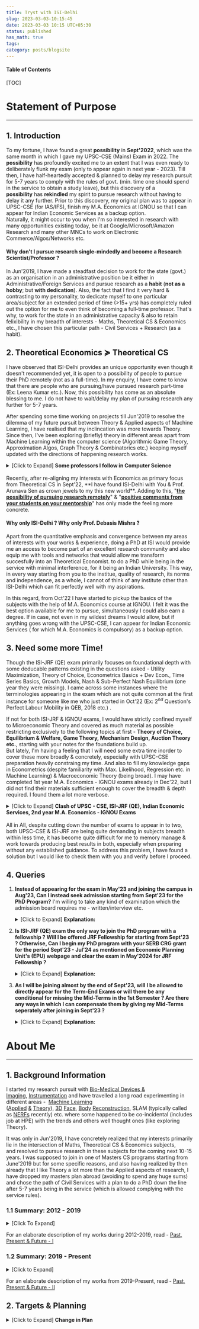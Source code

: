 ```yaml
---
title: Tryst with ISI-Delhi
slug: 2023-03-03-10:15:45
date: 2023-03-03 10:15 UTC+05:30
status: published
has_math: true
tags:
category: posts/blogsite
---
```


<h4>Table of Contents</h4>
[TOC]

# Statement of Purpose
---

## 1. Introduction 

To my fortune, I have found a great **possibility** in **Sept'2022**, which was the same month in which I gave my UPSC-CSE (Mains) Exam in 2022. The **possibility** has profoundly excited me to an extent that I was even ready to deliberately flunk my exam (only to appear again in next year - 2023). Till then, I have half-heartedly accepted & planned to delay my research pursuit for 5-7 years to comply with the rules of govt. (min. time one should spend in the service to obtain a study leave), but this discovery of a **possibility** has **rekindled** my spirit to pursue research without having to delay it any further. Prior to this discovery, my original plan was to appear in UPSC-CSE (for IAS/IFS), finish my M.A. Economics at IGNOU so that I can appear for Indian Economic Services as a backup option.  
Naturally, it might occur to you when I'm so interested in research with many opportunities existing today, be it at Google/Microsoft/Amazon Research and many other MNCs to work on Electronic Commerce/Algos/Networks etc. 

#### Why don't I pursue research single-mindedly and become a Research Scientist/Professor ?

In Jun'2019, I have made a steadfast decision to work for the state (govt.) as an organisation in an administrative position be it either in Administrative/Foreign Services and pursue research as a **habit** (**not as a hobby**; but **with dedication**). Also, the fact that I find it very hard & contrasting to my personality, to dedicate myself to one particular area/subject for an extended period of time (>15+ yrs) has completely ruled out the option for me to even think of becoming a full-time professor. That's why, to work for the state in an administrative capacity & also to retain felixibility in my breadth of interests - Maths, Theoretical CS & Economics etc., I have chosen this particular path - Civil Services + Research (as a habit).
  
## 2. Theoretical Economics $\succcurlyeq$ Theoretical CS

I have observed that ISI-Delhi provides an unique opportunity even though it doesn't recommended yet, it is open to a possibility of people to pursue their PhD remotely (not as a full-time). In my enquiry, I have come to know that there are people who are pursuing/have pursued research part-time (Ex: Leena Kumar etc.). Now, this possibility has come as an absolute blessing to me. I do not have to wait/delay my plan of pursuing research any further for 5-7 years.   

After spending some time working on projects till Jun'2019 to resolve the dilemma of my future pursuit between Theory & Applied aspects of Machine Learning, I have realised that my inclincation was more towards Theory. Since then, I've been exploring (briefly) theory in different areas apart from Machine Learning within the computer science (Algorithmic Game Theory, Approximation Algos, Graph Theory & Combinatorics etc.) keeping myself updated with the directions of happening research works. 
<br>
<details>
<summary> [Click to Expand] <strong>Some professors I follow in Computer Science</strong></summary>
<br>
Prahlad Harsha & Othrs. at TIFR, Siddharth Barman (Fair Division) at IISC & groups working at Google & Microsoft Research in India, U.Penn (Sampath Kannan), UW (Anna Karlin, Sebastian Beubeck, Yin-tat-Lee etc.), UCSD (UIUC (Jugal Garg, Ruta Mehta etc.), Princeton (Matt Weinberg etc.), Harvard (Madhusudhan etc.), CMU (Pradeep Ravikumar, Venkatesh Guruswami etc.) and many other groups at MIT (Constantis Daskalias etc.), Columbia (Tim Roughgarden etc.), UW-Madison (Nowak, Suchi Chawla moved to UT-Austin etc.), Stanford (Andrea Montanari, etc.) & people at many others places - UWaterloo, Toronto, Oxford, ETHZ, EPFL etc.
<br>
</details>
<br>
Recently, after re-aligning my interests with Economics as primary focus from Theoretical CS in Sept'22,  **I have found ISI-Delhi with You & Prof. Arunava Sen as crown jewels to my this new world**. Adding to this, "<ins><strong>the possibility of pursuing research remotely</strong></ins>" & "<ins><strong>positive comments from your students on your mentorship</strong></ins>" has only made the feeling more concrete. 

#### Why only ISI-Delhi ? Why only Prof. Debasis Mishra ? 

Apart from the quantitative emphasis and convergence between my areas of interests with your works & experience, doing a PhD at ISI would provide me an access to become part of an excellent research community and also equip me with tools and networks that would allow me transform succesfully into an Theoretical Economist. to do a PhD while being in the service with minimal interference, for it being an Indian University. This way, in every way starting from you to the institue, quality of research, its norms and independence, as a whole, I cannot of think of any institute other than ISI-Delhi which can fit perfectly well with my aspirations.

In this regard, from Oct'22 I have started to pickup the basics of the subjects with the help of M.A. Economics course at IGNOU. I felt it was the best option available for me to pursue, simultaneously I could also earn a degree. If in case, not even in my wildest dreams I would allow, but if anything goes wrong with the UPSC-CSE, I can appear for Indian Economic Services ( for which M.A. Economics is compulsory) as a backup option. 

## 3. Need some more Time! 

Though the ISI-JRF (QE) exam primarily focuses on foundational depth with some deducable patterns existing in the questions asked - Utility Maximization, Theory of Choice, Econometrics Basics + Dev Econ., Time Series Basics, Growth Models, Nash & Sub-Perfect Nash Equilibrium (one year they were missing). I came across some instances where the terminologies appearing in the exam which are not quite common at the first instance for someone like me who just started in Oct'22 (Ex: $2^{nd}$ Question's Perfect Labour Mobility in QEB, 2018 etc.) .

If not for both ISI-JRF & IGNOU exams, I would have strictly confined myself to Microeconomic Theory and covered as much material as possible restricting exclusively to the following topics at first - **Theory of Choice, Equilibrium & Welfare, Game Theory, Mechanism Design, Auction Theory etc.**, starting with your notes for the foundations build up.  
But lately, I'm having a feeling that I will need some extra time inorder to cover these  more broadly & concretely, especially with UPSC-CSE preparation heavily constraing my time. And also to fill my knowledge gaps in Econometrics (despite familiarity with Max. Likelihood, Regression etc. in Machine Learning) & Macroeconomic Theory (being broad). I may have completed 1st year M.A. Economics - IGNOU exams already in Dec'22, but I did not find their materials sufficient enough to cover the breadth & depth required. I found them a lot more verbose.
<br>
<details>
<summary>[Click to Expand] <strong>Clash of UPSC - CSE, ISI-JRF (QE), Indian Economic Services, 2nd year M.A. Economics - IGNOU Exams </strong></summary>
<br>
UPSC-CSE being primarily a memory-based exam and me aiming for securing a top-rank in it, a major portion of my day-time gets consumed by it, in addition its Mathematics Syllabus is more wider than deeper (almost equivalent to M.Sc Level). If it is not for Mathematics & its vast syllabus (advantage is fetches more marks), UPSC-CSE would have been much easier to be done away with.
All of the exams happening around the same months is making it quite difficult for me to optimally allocate my attention & memory to obtain the best results in all. To my luck/bad-luck 2nd year M.A. Economics exams of IGNOU and Indian Economic Services are clashing with the exam dates, preparation for these two has been demanding a lot of my head memory more than others, both of them are verbose. <br>
So, for their sheer size in material and also clashing of dates, I have decided not to appear for Indian Economic Services Exam this year & postponed my plan to give my 2nd year M.A. Economics exams of IGNOU to Dec'2023. <br>
With this, only two exams remain - UPSC-CSE (Prelims in May'23 & Mains in Sept'23) & ISI-JRF (in May'23) to tackle currently, yet both being in May'2023 (UPSC - Prelims) with contrasting demands of the subjects, especially memory management which is heaviy required for UPSC-CSE. In addition to this, QEA of ISI-JRF (QE) requires Probability & Statistics, Optimization etc. (though not very deeply), UPSC-CSE (Maths) held in Sept'23 demands primary focus on ODEs, PDEs, Mathematical Physics - Mechanics, Fluid Dynamics, Group Theory, Real Analysis etc., with only Linear Algebra & Calculus being common to both.
<br>
</details>
<br>
All in All, despite cutting down the number of exams to appear in to two, both UPSC-CSE & ISI-JRF are being quite demanding in subjects breadth within less time, it has become quite difficult for me to memory manage & work towards producing best results in both, especially when preparing without any established guidance. To address this problem, I have found a solution but I would like to check them with you and verify before I proceed. 

## 4. Queries 

1. **Instead of appearing for the exam in May'23 and joining the campus in Aug'23, Can I instead seek admission starting from Sept'23 for the PhD Program?** I'm willing to take any kind of examination which the admission board requires me - written/interview etc.
   <details>
   <summary>[Click to Expand] <strong>Explanation:</strong></summary>
   Since, it is being difficult to memory manage for both exams UPSC-CSE & ISI-JRF being held in May'23. In this regard, taking note of the exception that exists on ISI's - Economics Planning Unit webpage attached below. Can I seek an admission instead by taking the examination test the admission board requires me in order to start from Sept'23 ? <br>
   
   <p><img src="/images/JRF%20Webpage.png"></img></p><br>
   By doing this, I can provide maximum attention <strong>towards securing a top-rank in UPSC-CSE</strong> with its written exams finishing in Sept'23. Also, this would provide me more than enough time (since I have only started in Oct'22) to concretely establish my foundations strongly in Micro Theory - Choice, Equilibrium  & Welfare, Game Theory, Mechanism Design,  Auctions & Network Theory. Additionally, will also provide enough time to fill my knowledge gaps in Econometrics & Macro Theory (emphasising on parts involving micro elements) lot more beyond the demands of the ISI-JRF Exam. <br>
   Above all, will provide me enough time to do an in-depth analysis on some recent papers and understand the trends and directions of research more concretely. 
   By getting done away with UPSC-CSE (towards securing a top-rank), I can whole-heartedly be able to dedicate myself to research without having to worry about career planning and family much. 
   </details>
2. **Is ISI-JRF (QE) exam the only way to join the PhD program with a fellowship ? Will I be offered JRF Fellowship for starting from Sept'23 ? Otherwise, Can I begin my PhD program with your SERB CRG grant for the period Sept'23 - Jul'24 as mentioned on Economic Planning Unit's (EPU) webpage and clear the exam in May'2024 for JRF Fellowship ?** 
   <details>
   <summary>[Click to Expand] <strong>Explanation:</strong></summary>
   Going by the instructions mentioned on the EPU's PhD program webpage, I will probably be ineligible for JRF Fellowship untill I clear the exam in the following year (2024) since I'm planning to take my admission in PhD program starting from Sept'23. In this regard, I would like to know whether after clearing the test with admission board will you be able to offer me fellowship from SERB CRG grant in equivalent terms as mentioned on EPU's Announcements webpage, attached below.<br>
   <p><img src="/images/SERB%20Grant.png"></img> </p><br>
   Also, with no doubts in my mind. I will clear UPSC-CSE this year and will not require any JRF Fellowship starting after Aug'24, except for travel grants, book-purchases, journal access etc.
   </details>
3. **As I will be joining almost by the end of Sept'23, will I be allowed to directly appear for the Term-End Exams or will there be any conditional for missing the Mid-Terms in the 1st Semester ? Are there any ways in which I can compensate them by giving my Mid-Terms seperately after joining in Sept'23 ?** 
   <details>
   <summary>[Click to Expand] <strong>Explanation:</strong></summary>
   Since, joining in Sept'23 will provide me good enough time, I will by default finish off reading the standard references related to courses in the1st semester, except for the seminars before taking the admission in Sept'23. For a quick reference, I will mention a list guide in the later sections of the post for you to verify and suggest any additions or corrections necessary. I am ready to accept any conditional that will be put to compensate for the mid-terms. 
   </details>


# About Me
---

## 1. Background Information

I started my research pursuit with [Bio-Medical Devices & Imaging](https://drive.google.com/file/d/1baLe5P9N5wIfxbIhuJDW9uw_jOTpaQQU/view?usp=sharing), [Instrumentation](https://drive.google.com/file/d/1IwRRM0X6Xsn-6FphBChUmscy894OCHYl/view) and have travelled a long road experimenting in different areas - 
[Machine Learning](https://drive.google.com/file/d/1LS3Y6dzPuQ-YZN2ZHMHlZPWwNeGkSEyo/view?usp=sharing) ([Applied](https://github.com/anhttran/3dmm_cnn) [&](https://drive.google.com/drive/folders/1y33JUi8W0MT1X8cHpywhF-WbSSGmsKKO?usp=sharing) [Theory](https://drive.google.com/file/d/1hmHOy27Xk3FgPk-aof9BHi59bLE3XmL4/view)), [3D](https://arxiv.org/pdf/1612.00523v1.pdf) [Face](https://flame.is.tue.mpg.de/), [Body](https://smpl-x.is.tue.mpg.de/) [Reconstruction](https://grail.cs.washington.edu/projects/AudioToObama/), SLAM (typically called as [NERFs](https://grail.cs.washington.edu/projects/personnerf/) recently) etc. where some happened to be co-incidental (includes job at HPE) with the trends and others well thought ones (like exploring Theory). 

It was only in Jun'2019, I have concretely realized that my interests primarily lie in the intersection of Maths, Theoretical CS & Economics subjects, and resolved to pursue research in these subjects for the coming next 10-15 years. I was supposed to join in one of Masters CS programs starting from June'2019 but for some specific reasons, and also having realized by then already that I like Theory a lot more than the Applied aspects of research, I have dropped my masters plan abroad (avoiding to spend any huge sums) and chose the path of Civil Services with a plan to do a PhD down the line after 5-7 years being in the service (which is allowed complying with the service rules). 

### 1.1 Summary: 2012 - 2019

<details>
<summary>[Click To Expand]</summary>
<p>
<img src="/images/2012-2019.png" alt></img>
<em>please open the image in a new tab for better clarity</em>
</p>
</details>

For an elaborate description of my works during 2012-2019, read - [Past, Present & Future - I](link://slug/2023-02-23-17:38:35)


### 1.2 Summary: 2019 - Present

<details>
<summary>[Click to Expand]</summary>
<p>
<img src="/images/2019%20-%20Present.png" alt></img>
<em>please open the image in a new tab for better clarity</em>
</p>
</details>

For an elaborate description of my works from 2019-Present, read - [Past, Present & Future - II](link://slug/2023-03-01-16:30:39)


## 2. Targets & Planning

<details>
<summary>[Click to Expand] <strong>Change in Plan</strong></summary>
<p>
<img src="/images/Targets%20&%20Planning.png"></img>
<em>please open the image in a new tab for better clarity</em>
</p>
</details>




